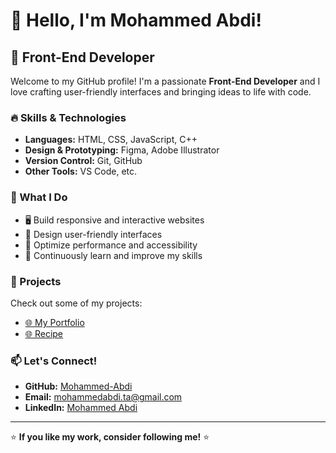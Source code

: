 # 👋 Hello, I'm Mohammed Abdi!

## 🚀 Front-End Developer

Welcome to my GitHub profile! I'm a passionate **Front-End Developer** and I love crafting user-friendly interfaces and bringing ideas to life with code.

### 🔥 Skills & Technologies
- **Languages:** HTML, CSS, JavaScript, C++
- **Design & Prototyping:** Figma, Adobe Illustrator
- **Version Control:** Git, GitHub
- **Other Tools:** VS Code, etc.

### 📌 What I Do
- 🖥️ Build responsive and interactive websites
- 🎨 Design user-friendly interfaces
- 🔧 Optimize performance and accessibility
- 🚀 Continuously learn and improve my skills

### 📂 Projects
Check out some of my projects:
- [🌐 My Portfolio](https://mohammed-abdi.vercel.app/)
- [🌐 Recipe](https://recipes-recipes.vercel.app/)

### 📫 Let's Connect!
- **GitHub:** [Mohammed-Abdi](https://github.com/mohammed-abdi)
- **Email:** mohammedabdi.ta@gmail.com
- **LinkedIn:** [Mohammed Abdi](https://www.linkedin.com/in/mohammed-abdi-641917202/)

---
⭐ **If you like my work, consider following me!** ⭐

